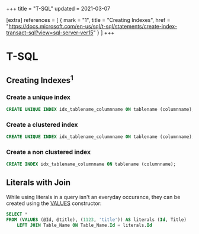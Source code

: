 +++
title = "T-SQL"
updated = 2021-03-07

[extra]
references = [
    { mark = "1", title = "Creating Indexes", href = "https://docs.microsoft.com/en-us/sql/t-sql/statements/create-index-transact-sql?view=sql-server-ver15" }
]
+++

# T-SQL

## Creating Indexes<sup>1</sup>

### Create a unique index
```sql
CREATE UNIQUE INDEX idx_tablename_columnname ON tablename (columnname);
```

### Create a clustered index
```sql
CREATE UNIQUE INDEX idx_tablename_columnname ON tablename (columnname);
```

### Create a non clustered index
```sql
CREATE INDEX idx_tablename_columnname ON tablename (columnname);
```

## Literals with Join

While using literals in a query isn't an everyday occurance, they can be created using the [VALUES](https://docs.microsoft.com/en-us/sql/t-sql/queries/table-value-constructor-transact-sql?view=sql-server-ver15) constructor:

```sql
SELECT *
FROM (VALUES (@Id, @title), (1123, 'title')) AS literals (Id, Title)
    LEFT JOIN Table_Name ON Table_Name.Id = literals.Id
```